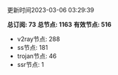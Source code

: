 更新时间2023-03-06 03:29:39

**总订阅: 73**
**总节点: 1163**
**有效节点: 516**
- v2ray节点: 288
- ss节点: 181
- trojan节点: 46
- ssr节点: 1
